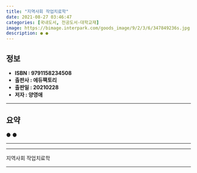 ```yaml
---
title: "지역사회 작업치료학"
date: 2021-08-27 03:46:47
categories: [국내도서, 전공도서-대학교재]
image: https://bimage.interpark.com/goods_image/9/2/3/6/347849236s.jpg
description: ● ●
---
```


## **정보**

- **ISBN : 9791158234508**
- **출판사 : 에듀팩토리**
- **출판일 : 20210228**
- **저자 : 양영애**

------



## **요약**

●  ●  

------



------


지역사회 작업치료학 

------



